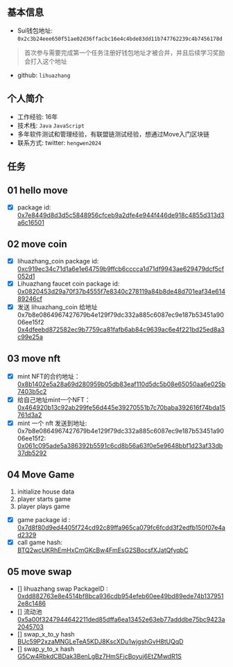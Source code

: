 ## 基本信息
- Sui钱包地址: `0x2c3b24eee650f51ae02d36ffacbc16e4c4bde83dd11b747762239c4b7456178d`
> 首次参与需要完成第一个任务注册好钱包地址才被合并，并且后续学习奖励会打入这个地址
- github: `lihuazhang`

## 个人简介
- 工作经验: 16年
- 技术栈: `Java` `JavaScript`
- 多年软件测试和管理经验，有联盟链测试经验，想通过Move入门区块链
- 联系方式: twitter: `hengwen2024` 

## 任务

##   01 hello move  
- [x] package id: [0x7e8449d8d3d5c5848956cfceb9a2dfe4e944f446de918c4855d313d3a6c16501](https://suiscan.xyz/testnet/object/0x7e8449d8d3d5c5848956cfceb9a2dfe4e944f446de918c4855d313d3a6c16501)

## 02 move coin

- [x] lihuazhang_coin package id: [0xc919ec34c71d1a6e1e64759b9ffcb6cccca1d71df9943ae629479dcf5cf052d1](https://suiscan.xyz/mainnet/object/0xc919ec34c71d1a6e1e64759b9ffcb6cccca1d71df9943ae629479dcf5cf052d1/txs)
- [x] Lihuazhang faucet coin package id: [0x0820453d29a70f37b4555f7e8340c278119a84b8de48d701eaf34e61489246cf](https://suiscan.xyz/mainnet/object/0x0820453d29a70f37b4555f7e8340c278119a84b8de48d701eaf34e61489246cf)
- [x] 发送 lihuazhang_coin 给地址 0x7b8e0864967427679b4e129f79dc332a885c6087ec9e187b53451a9006ee15f2 [0x4dfeebd872582ec9b7759ca81fafb6ab84c9639ac6e4f221bd25ed8a3c99e25a](https://suiscan.xyz/mainnet/object/0x4dfeebd872582ec9b7759ca81fafb6ab84c9639ac6e4f221bd25ed8a3c99e25a)

## 03 move nft

- [x] mint NFT的合约地址：[0x8b1402e5a28a69d280959b05db83eaf110d5dc5b08e65050aa6e025b7403b5c2](https://suiscan.xyz/mainnet/object/0x8b1402e5a28a69d280959b05db83eaf110d5dc5b08e65050aa6e025b7403b5c2/contracts)
- [x] 给自己地址mint一个NFT：[0x464920b13c92ab299fe56d445e39270551b7c70baba392616f74bda15761d3a2](https://suivision.xyz/object/0x464920b13c92ab299fe56d445e39270551b7c70baba392616f74bda15761d3a2?network=mainnet)
- [x] mint 一个 nft 发送到地址: 0x7b8e0864967427679b4e129f79dc332a885c6087ec9e187b53451a9006ee15f2: [0x061c095ade5a386392b5591c6cd8b56a63f0e5e9648bbf1d23af33db37db5292](https://suiscan.xyz/mainnet/object/0x061c095ade5a386392b5591c6cd8b56a63f0e5e9648bbf1d23af33db37db5292)

##  04 Move Game

1. initialize house data
2. player starts game
3. player plays game

- [x] game package id : [0x7d8f80d9ed4405f724cd92c89ffa965ca079fc6fcdd3f2edfb150f07e4ad2329](https://suiscan.xyz/mainnet/object/0x7d8f80d9ed4405f724cd92c89ffa965ca079fc6fcdd3f2edfb150f07e4ad2329)
- [x] call game hash: [BTQ2wcUKRhEmHxCmGKcBw4FmEsG2SBocsfXJatQfyqbC](https://suiscan.xyz/mainnet/tx/BTQ2wcUKRhEmHxCmGKcBw4FmEsG2SBocsfXJatQfyqbC)

## 05 move swap

- [] lihuazhang swap PackageID : [0xdd882763e8e4514bf8bca936cdb954efeb60ee49bd89ede74b1379512e8c1486](https://suiscan.xyz/mainnet/object/0xdd882763e8e4514bf8bca936cdb954efeb60ee49bd89ede74b1379512e8c1486)
- [] 流动池 [0x5a00f3247944642211ded85dffa6ea13452e63eb77adddbe75bc9423a2045703](https://suiscan.xyz/mainnet/object/0x5a00f3247944642211ded85dffa6ea13452e63eb77adddbe75bc9423a2045703)
- [] swap_x_to_y hash [BUc59P2xzaMNGLeTeA5KDJ8KscXDu1wjgshGvH8tUQqD](https://suivision.xyz/txblock/BUc59P2xzaMNGLeTeA5KDJ8KscXDu1wjgshGvH8tUQqD?tab=Overview)
- [] swap_y_to_x hash [G5Cw4RbkdCBDak3BenLgBz7HmSFjcBoyuj6EtZMwdR1S](https://suivision.xyz/txblock/G5Cw4RbkdCBDak3BenLgBz7HmSFjcBoyuj6EtZMwdR1S?tab=Overview)